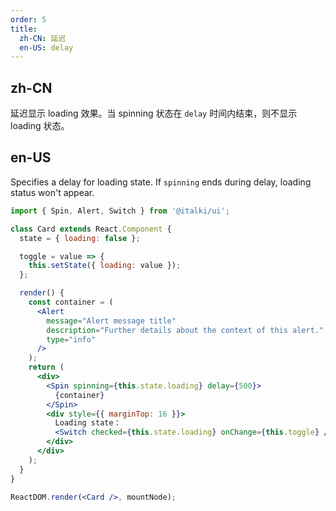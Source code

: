 ```yaml
---
order: 5
title:
  zh-CN: 延迟
  en-US: delay
---
```


## zh-CN

延迟显示 loading 效果。当 spinning 状态在 `delay` 时间内结束，则不显示 loading 状态。

## en-US

Specifies a delay for loading state. If `spinning` ends during delay, loading status won't appear.

```jsx
import { Spin, Alert, Switch } from '@italki/ui';

class Card extends React.Component {
  state = { loading: false };

  toggle = value => {
    this.setState({ loading: value });
  };

  render() {
    const container = (
      <Alert
        message="Alert message title"
        description="Further details about the context of this alert."
        type="info"
      />
    );
    return (
      <div>
        <Spin spinning={this.state.loading} delay={500}>
          {container}
        </Spin>
        <div style={{ marginTop: 16 }}>
          Loading state：
          <Switch checked={this.state.loading} onChange={this.toggle} />
        </div>
      </div>
    );
  }
}

ReactDOM.render(<Card />, mountNode);
```

